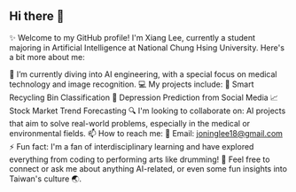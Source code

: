## Hi there 👋
✨ Welcome to my GitHub profile! I'm Xiang Lee, currently a student majoring in Artificial Intelligence at National Chung Hsing University. Here's a bit more about me:

🌱 I’m currently diving into AI engineering, with a special focus on medical technology and image recognition.
💻 My projects include:
🚮 Smart Recycling Bin Classification
🧠 Depression Prediction from Social Media
📈 Stock Market Trend Forecasting
🔍 I'm looking to collaborate on: AI projects that aim to solve real-world problems, especially in the medical or environmental fields.
📫 How to reach me:
📧 Email: joninglee18@gmail.com
⚡ Fun fact: I'm a fan of interdisciplinary learning and have explored everything from coding to performing arts like drumming!
💬 Feel free to connect or ask me about anything AI-related, or even some fun insights into Taiwan's culture 🌏.
